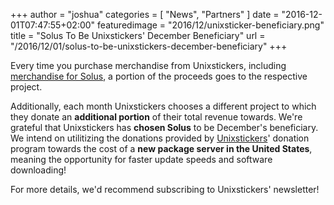 +++
author = "joshua"
categories = [
"News",
"Partners"
]
date =  "2016-12-01T07:47:55+02:00"
featuredimage = "2016/12/unixsticker-beneficiary.png"
title = "Solus To Be Unixstickers' December Beneficiary"
url = "/2016/12/01/solus-to-be-unixstickers-december-beneficiary"
+++

Every time you purchase merchandise from Unixstickers, including [merchandise for Solus](http://www.unixstickers.com/stickers/software_stickers/solus-linux-shaped-sticker), 
a portion of the proceeds goes to the respective project.

Additionally, each month Unixstickers chooses a different project to which they donate an **additional portion** of their total revenue towards. We're grateful that Unixstickers has **chosen Solus** to be December's beneficiary. 
We intend on utilitizing the donations provided by [Unixstickers](https://unixstickers.com)' donation program towards the cost of a **new package server in the United States**, meaning the opportunity for faster 
update speeds and software downloading!

For more details, we'd recommend subscribing to Unixstickers' newsletter!